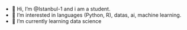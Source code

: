 - 👋 Hi, I’m @Istanbul-1 and i am a student.
- 👀 I’m interested in languages (Python, R), datas, ai, machine learning.
- 🌱 I’m currently learning data science 
